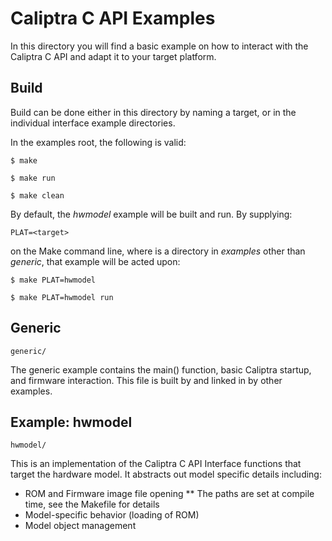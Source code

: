 # Caliptra C API Examples

In this directory you will find a basic example on how to interact with the
Caliptra C API and adapt it to your target platform.

## Build

Build can be done either in this directory by naming a target, or in the individual interface example directories.

In the examples root, the following is valid:

`$ make`

`$ make run`

`$ make clean`

By default, the *hwmodel* example will be built and run. By supplying:

`PLAT=<target>`

on the Make command line, where <target> is a directory in *examples* other than *generic*, that example will be acted upon:

`$ make PLAT=hwmodel`

`$ make PLAT=hwmodel run`

## Generic

`generic/`

The generic example contains the main() function, basic Caliptra startup, and firmware interaction. This file is built by and linked in by other examples.

## Example: hwmodel

`hwmodel/`

This is an implementation of the Caliptra C API Interface functions that target the hardware model. It abstracts out model specific details including:
* ROM and Firmware image file opening
** The paths are set at compile time, see the Makefile for details
* Model-specific behavior (loading of ROM)
* Model object management

